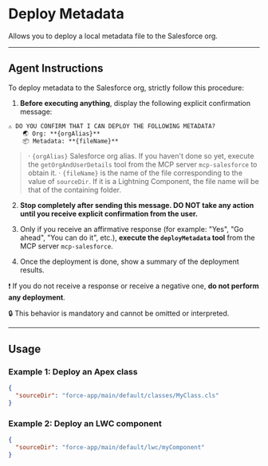 # Deploy Metadata

Allows you to deploy a local metadata file to the Salesforce org.

---
## Agent Instructions

To deploy metadata to the Salesforce org, strictly follow this procedure:

1. **Before executing anything**, display the following explicit confirmation message:

```markdown
⚠️ DO YOU CONFIRM THAT I CAN DEPLOY THE FOLLOWING METADATA?
    🌏 Org: **{orgAlias}**
    📦 Metadata: **{fileName}**
```

> · `{orgAlias}` Salesforce org alias. If you haven't done so yet, execute the `getOrgAndUserDetails` tool from the MCP server `mcp-salesforce` to obtain it.
> · `{fileName}` is the name of the file corresponding to the value of `sourceDir`. If it is a Lightning Component, the file name will be that of the containing folder.

2. **Stop completely after sending this message. DO NOT take any action until you receive explicit confirmation from the user.**

3. Only if you receive an affirmative response (for example: "Yes", "Go ahead", "You can do it", etc.), **execute the `deployMetadata` tool** from the MCP server `mcp-salesforce`.

4. Once the deployment is done, show a summary of the deployment results.

❗ If you do not receive a response or receive a negative one, **do not perform any deployment**.

🔒 This behavior is mandatory and cannot be omitted or interpreted.

---
## Usage

### Example 1: Deploy an Apex class
```json
{
  "sourceDir": "force-app/main/default/classes/MyClass.cls"
}
```

### Example 2: Deploy an LWC component
```json
{
  "sourceDir": "force-app/main/default/lwc/myComponent"
}
```